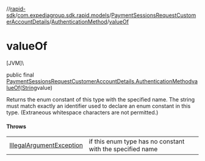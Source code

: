 //[rapid-sdk](../../../../index.md)/[com.expediagroup.sdk.rapid.models](../../index.md)/[PaymentSessionsRequestCustomerAccountDetails](../index.md)/[AuthenticationMethod](index.md)/[valueOf](value-of.md)

# valueOf

[JVM]\

public final [PaymentSessionsRequestCustomerAccountDetails.AuthenticationMethod](index.md)[valueOf](value-of.md)([String](https://docs.oracle.com/javase/8/docs/api/java/lang/String.html)value)

Returns the enum constant of this type with the specified name. The string must match exactly an identifier used to declare an enum constant in this type. (Extraneous whitespace characters are not permitted.)

#### Throws

| | |
|---|---|
| [IllegalArgumentException](https://kotlinlang.org/api/latest/jvm/stdlib/kotlin/-illegal-argument-exception/index.html) | if this enum type has no constant with the specified name |
